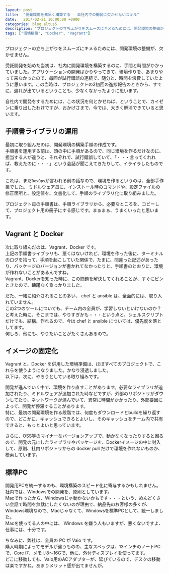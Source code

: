 ```yaml
---
layout: post
title:  "開発環境を素早く構築する - 自社内での開発に欠かせないスキル"
date:   2017-02-21 10:00:00 +0900
categories: blog altus5
description: "プロジェクトの立ち上がりをスムーズにキメるためには、開発環境の整備が、欠かせません。"
tags: ["環境構築", "Docker", "Vagrant"]
---
```


プロジェクトの立ち上がりをスムーズにキメるためには、開発環境の整備が、欠かせません。  

受託開発を始めた当初は、社内に開発環境を構築するのに、手間と時間がかかっていました。アプリケーションの開発ばかりやってきて、環境作りを、あまりやって来なかったので、毎回が試行錯誤の連続で、随分と、時間を浪費していたように思います。この当時は、プロジェクトの2初回の進捗報告のときから、すでに、遅れが出ているということも、少なくなかったように思います。  

自社内で開発をするためには、この状況を何とかせねば、ということで、カイゼンに乗り出したわけですが、おかげさまで、今では、大きく解消できていると思います。  

## 手順書ライブラリの運用

最初に取り組んだのは、開発環境の構築手順の作成です。  
手順書を運用する前は、頭の中に手順があるので、同じ環境を作るだけなのに、担当する人が違うと、それぞれで、試行錯誤していて、「・・・言ってくれれば、教えたのに・・・」という会話が聞こえてきたりして、イライラしたものです。  

これは、まだ`DevOps`が言われる前の話なので、環境を作るというのは、全部手作業でした。
ミドルウェア毎に、インストール時のコマンドや、設定ファイルの修正箇所と、設定値を、文書化して、手順のライブラリ化に取り組みました。  

プロジェクト毎の手順書は、手順ライブラリから、必要なところを、コピーして、プロジェクト用の冊子にする感じです。まぁまぁ、うまくいったと思います。

## Vagrant と Docker

次に取り組んだのは、Vagrant、Docker です。  
上記の手順書ライブラリも、悪くはないけれど、環境を作った後に、ターミナルのログを拾って、手順を起こしていた関係で、たまに、間違った記述があったり、パッケージのバージョンが書かれてなかったりと、手順書のとおりに、環境が作れないことがあるんですね。  
Vagrant、Dockerを知った時に、この問題を解決してくれることが、すぐにピンときたので、躊躇なく乗っかりました。  

だた、一緒に紹介されることの多い、 chef と ansible は、全面的には、取り入れていません。  
この2つのツールについても、チーム内の全員が、学習しないといけないのか？と考えた時に、そこまでは、やりすぎかも・・・という点と、シェルスクリプトだけでも、結構、作れるので、今は chef と ansible については、優先度を落としてます。  
何しろ、他にも、やりたいことがたくさんあるので。

## イメージの固定化

Vagrant と、Docker を併用した環境準備は、ほぼすべてのプロジェクトで、これらを使うようになりました。かなり浸透しました。    
以下は、次に、やろうとしている取り組みです。  

開発が進んでいく中で、環境を作り直すことがあります。必要なライブラリが追加されたり、ミドルウェアが追加された時などですが、外部のリポジトリがダウンしてたり、ネットワークが混んでいて、異常に時間がかかったり、外部要因によって、開発が停滞することがあります。  
特に、最初の開発環境を作る段階では、何度もダウンロードとbuildを繰り返すので、どこかに、キャッシュできるとよいし、そのキャッシュをチーム内で共有できると、もっとよいと思っています。  

さらに、OSS等のマイナーなバージョンアップで、動かなくなったりすると困るので、開発の元にしたライブラリやパッケージを、Dockerイメージの中に封入して、原則、社内リポジトリからの docker pull だけで環境を作れないものか、模索しています。

## 標準PC

開発用PCを統一するのも、環境構築のスピード化に寄与するかもしれません。  
社内では、Windowsでの開発を、原則としています。  
Macで作ったから、Windowsじゃ動かないかもです・・・という、めんどくさい会話で時間を無駄にしたくないのが理由で、納品先のお客様の多くが、Windows環境なので、Macじゃなくて、Windowsを標準PCとして、統一しました。  
Macを使ってる人の中には、 Windows を嫌う人もいますが、悪くないですよ、仕事には、十分です。  

ちなみに、弊社は、全員の PC が Vaio です。  
購入時期によってモデルが違うものの、主なスペックは、13インチのノートPCで、Core i7、メモリ8～16Gで、他に、外付ディスプレイを使ってます。  
どこに移動しても、Vaio用のACアダプターが、延びているので、デスクの移動は楽ですかね。あまりメリット感が出てませんが。  

